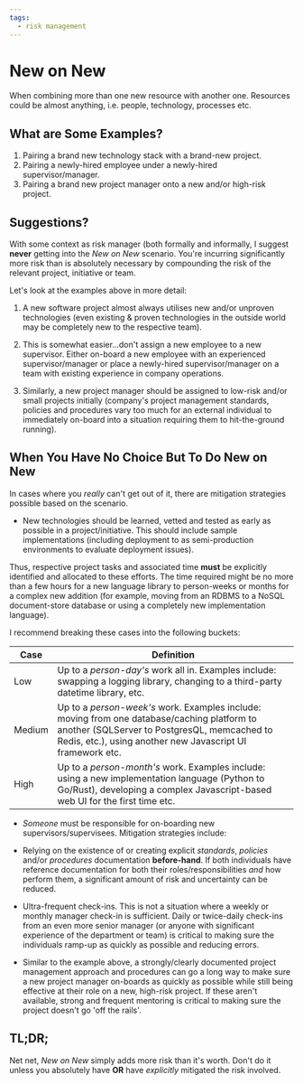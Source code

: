 ```yaml
---
tags:
  - risk management
---
```


# New on New

When combining more than one new resource with another one. Resources could be almost anything, i.e. people, technology, processes etc.

## What are Some Examples?

1. Pairing a brand new technology stack with a brand-new project.
1. Pairing a newly-hired employee under a newly-hired supervisor/manager.
1. Pairing a brand new project manager onto a new and/or high-risk project.

## Suggestions?

With some context as risk manager (both formally and informally, I suggest **never** getting into the _New on New_ scenario. You're incurring significantly more risk than is absolutely necessary by compounding the risk of the relevant project, initiative or team.

Let's look at the examples above in more detail:

1. A new software project almost always utilises new and/or unproven technologies (even existing & proven technologies in the outside world may be completely new to the respective team).

1. This is somewhat easier...don't assign a new employee to a new supervisor. Either on-board a new employee with an experienced supervisor/manager or place a newly-hired supervisor/manager on a team with existing experience in company operations.

1. Similarly, a new project manager should be assigned to low-risk and/or small projects initially (company's project management standards, policies and procedures vary too much for an external individual to immediately on-board into a situation requiring them to hit-the-ground running).

## When You Have No Choice But To Do New on New

In cases where you *really* can't get out of it, there are mitigation strategies possible based on the scenario.

* New technologies should be learned, vetted and tested as early as possible in a project/initiative. This should include sample implementations (including deployment to as semi-production environments to evaluate deployment issues).

Thus, respective project tasks and associated time **must** be explicitly identified and allocated to these efforts. The time required might be no more than a few hours for a new language library to person-weeks or months for a complex new addition (for example, moving from an RDBMS to a NoSQL document-store database or using a completely new implementation language).

I recommend breaking these cases into the following buckets:

| Case   | Definition                                                                                                                                                                                               |
|--------|----------------------------------------------------------------------------------------------------------------------------------------------------------------------------------------------------------|
| Low    | Up to a *person-day's* work all in. Examples include: swapping a logging library, changing to a third-party datetime library, etc.                                                                       |
| Medium | Up to a *person-week's* work. Examples include: moving from one database/caching platform to another (SQLServer to PostgresQL, memcached to Redis, etc.), using another new Javascript UI framework etc. |
| High   | Up to a *person-month's* work. Examples include: using a new implementation language (Python to Go/Rust), developing a complex Javascript-based web UI for the first time etc.                           |

* *Someone* must be responsible for on-boarding new supervisors/supervisees. Mitigation strategies include:

* Relying on the existence of or creating explicit _standards_, _policies_ and/or _procedures_ documentation **before-hand**. If both individuals have reference documentation for both their roles/responsibilities *and* how perform them, a significant amount of risk and uncertainty can be reduced.

* Ultra-frequent check-ins. This is not a situation where a weekly or monthly manager check-in is sufficient. Daily or twice-daily check-ins from an even more senior manager (or anyone with significant experience of the department or team) is critical to making sure the individuals ramp-up as quickly as possible and reducing errors.

* Similar to the example above, a strongly/clearly documented project management approach and procedures can go a long way to make sure a new project manager on-boards as quickly as possible while still being effective at their role on a new, high-risk project. If these aren't available, strong and frequent mentoring is critical to making sure the project doesn't go 'off the rails'.

## TL;DR;

Net net, *New on New* simply adds more risk than it's worth. Don't do it unless you absolutely have **OR** have *explicitly* mitigated the risk involved.
